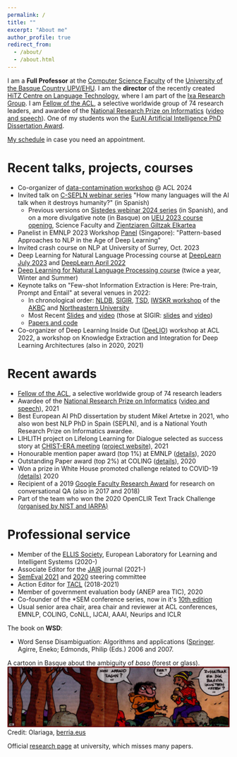 ```yaml
---
permalink: /
title: ""
excerpt: "About me"
author_profile: true
redirect_from: 
  - /about/
  - /about.html
---
```


I am a **Full Professor** at the [Computer Science Faculty](https://www.ehu.eus/eu/web/informatika-fakultatea) of the [University of the Basque Country UPV/EHU](http://www.ehu.eus). I am the **director** of the recently created [HiTZ Centre on Language Technology](http://hitz.eus), where I am part of the [Ixa Research Group](http://ixa.eus). I am [Fellow of the ACL](https://www.aclweb.org/portal/content/acl-fellows-2021), a selective worldwide group of 74 research leaders, and awardee of the [National Research Prize on Informatics](https://www.fbbva.es/premios/premios-investigacion-sociedad-cientifica-informatica-espana-fundacion-bbva-2021/#galardonados) ([video and speech](https://www.fbbva.es/galardonados/eneko-agirre/)). One of my students won the [EurAI Artificial Intelligence PhD Dissertation Award](https://www.eurai.org/award/mikel-artexte).   

<!-- I collaborate with the [Udako Euskal Unibertsitatea](http://ueu.eus/). -->

[My schedule](http://ixa2.si.ehu.eus/eneko/00-enekobusyfree.html) in case you need an appointment.


Recent talks, projects, courses
======
*   Co-organizer of [data-contamination workshop](https://conda-workshop.github.io/) @ ACL 2024
*   Invited talk on [C-SEPLN webinar series](http://www.sepln.org/actualidad/eventos/cuantas-lenguas-hablara-la-ia-cuando-acabe-con-la-humanidad) "How many languages will the AI talk when it destroys humanity?" (in Spanish)
    * Previous versions on [Sistedes webinar 2024 series](https://biblioteca.sistedes.es/entities/seminario/48a3588f-76df-461d-bbd3-6dc718e509d1) (in Spanish), and on a more divulgative note (in Basque) on [UEU 2023 course opening](https://www.youtube.com/watch?v=_hGuU9Klbzc&t=128s), Science Faculty and [Zientziaren Giltzak Elkartea](https://zientziarengiltzak.org/)        <!-- ZTF https://www.youtube.com/watch?v=aHWMfwsdEWo&list=PLdrskDVo8ogH0vZUUwcoDmh7XqMek-DUe&index=2-->
*   Panelist in EMNLP 2023 Workshop [Panel](https://pan-dl.github.io/2023/panel) (Singapore): "Pattern-based Approaches to NLP in the Age of Deep Learning"
*   Invited crash course on NLP at University of Surrey, Oct. 2023
*   Deep Learning for Natural Language Processing course at [DeepLearn July 2023](https://irdta.eu/deeplearn/2023su/) and [DeepLearn April 2022](https://irdta.eu/deeplearn/2022sp/)
*   [Deep Learning for Natural Language Processing course](http://ixa.eus/dl4nlp) (twice a year, Winter and Summer)
*   Keynote talks on "Few-shot Information Extraction is Here: Pre-train, Prompt and Entail" at several venues in 2022:
    *  In chronological order: [NLDB](https://nldb2022.prhlt.upv.es/#speakers-section), [SIGIR](https://sigir.org/sigir2022/program/keynotes/),  [TSD](https://www.tsdconference.org/tsd2022/), [IWSKR workshop](https://iwskr.github.io/) of the [AKBC](https://www.akbc.ws/2022/) and [Northeastern University](https://ai.northeastern.edu/eai-seminar-series/)
    *  Most Recent [Slides](https://hitz.eus/eneko/tmp/FewShotIE.northeastern.pdf) and [video](https://www.youtube.com/watch?v=ADWyiyUPgnw) (those at SIGIR: [slides](https://hitz.eus/eneko/tmp/sigir2022keynote.pdf) and [video](https://player.vimeo.com/video/747940621?h=43626a6276)) <!-- https://youtu.be/XfsZxyds_xE at TSD -->
    *  [Papers and code](https://github.com/osainz59/Ask2Transformers) 
    <!-- *  A shorter version at the [IWSKR workshop](https://iwskr.github.io/) of the [AKBC](https://www.akbc.ws/2022/) conference -->
*   Co-organizer of Deep Learning Inside Out ([DeeLIO](https://sites.google.com/view/deelio-ws/)) workshop at ACL 2022, a workshop on Knowledge Extraction and Integration for Deep Learning Architectures (also in 2020, 2021)



Recent awards
======
*   [Fellow of the ACL](https://www.aclweb.org/portal/content/acl-fellows-2021), a selective worldwide group of 74 research leaders
*   Awardee of the [National Research Prize on Informatics](https://www.fbbva.es/premios/premios-investigacion-sociedad-cientifica-informatica-espana-fundacion-bbva-2021/#galardonados) ([video and speech](https://www.fbbva.es/galardonados/eneko-agirre/)), 2021
*   Best European AI PhD dissertation by student Mikel Artetxe in 2021, who also won best NLP PhD in Spain (SEPLN), and is a National Youth Research Prize on Informatics awardee.
*   LIHLITH project on Lifelong Learning for Dialogue selected as success story at [CHIST-ERA meeting](https://www.chistera.eu/news/chist-era-projects-seminar-2021-had-good-turnout) ([project website](http://www.ixa.eus/lihlith/)), 2021
*   Honourable mention paper award (top 1%) at EMNLP ([details](https://2020.emnlp.org/blog/2020-11-19-best-papers)), 2020
*   Outstanding Paper award (top 2%) at COLING ([details](https://coling2020.org/)), 2020
*   Won a prize in White House promoted challenge related to COVID-19 [(details)](http://www.ehu.eus/ehusfera/ixa/2020/05/07/ixa-awarded-in-the-artificial-intelligence-competition-related-to-covid-19-disease/) 2020
*   Recipient of a 2019 [Google Faculty Research Award](https://ai.google/research/outreach/faculty-research-awards/) for research on conversational QA (also in 2017 and 2018)
*   Part of the team who won the 2020 OpenCLIR Text Track Challenge [(organised by NIST and IARPA)](https://twitter.com/IARPAnews/status/1192855406890094596)



Professional service
======
*   Member of the [ELLIS Society](https://ellis.eu/), European Laboratory for Learning and Intelligent Systems (2020-)
*   Associate Editor for the [JAIR](https://www.jair.org/) journal (2021-)
*   [SemEval 2021](https://semeval.github.io/SemEval2021/) and [2020](http://alt.qcri.org/semeval2020) steering committee
*   Action Editor for [TACL](http://www.transacl.org/) (2018-2021)
*   Member of government evaluation body (ANEP area TIC), 2020
*   Co-founder of the \*SEM conference series, now in it's [10th edition](https://sites.google.com/view/starsem2021/home)
*   Usual senior area chair, area chair and reviewer at ACL conferences, EMNLP, COLING, CoNLL, IJCAI, AAAI, Neurips and ICLR


The book on **WSD**:
*	Word Sense Disambiguation: Algorithms and applications ([Springer](https://www.springer.com/gp/book/9781402048081#otherversion=9781402068706). Agirre, Eneko; Edmonds, Philip (Eds.) 2006 and 2007. 

A cartoon in Basque about the ambiguity of *baso* (forest or glass). 
![Cartoon](images/zaki-baso.jpg?raw=true)
Credit: Olariaga, [berria.eus](https://berria.eus)

Official [research page](https://ekoizpen-zientifikoa.ehu.eus/investigadores/127147/detalle?lang=en) at university, which misses many papers.

